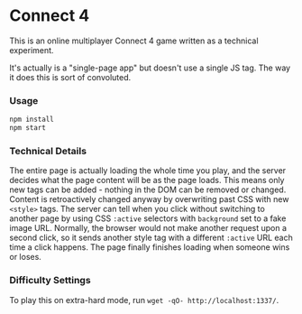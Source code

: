 # Connect 4

This is an online multiplayer Connect 4 game written as a technical experiment.

It's actually is a "single-page app" but doesn't use a single JS tag.  The way it does this is sort of convoluted.

### Usage

```bash
npm install
npm start
```

### Technical Details

The entire page is actually loading the whole time you play, and the server decides what the page content will be as the page loads.  This means only new tags can be added - nothing in the DOM can be removed or changed.  Content is retroactively changed anyway by overwriting past CSS with new `<style>` tags.  The server can tell when you click without switching to another page by using CSS `:active` selectors with `background` set to a fake image URL.  Normally, the browser would not make another request upon a second click, so it sends another style tag with a different `:active` URL each time a click happens.  The page finally finishes loading when someone wins or loses.

### Difficulty Settings
To play this on extra-hard mode, run `wget -qO- http://localhost:1337/`.
